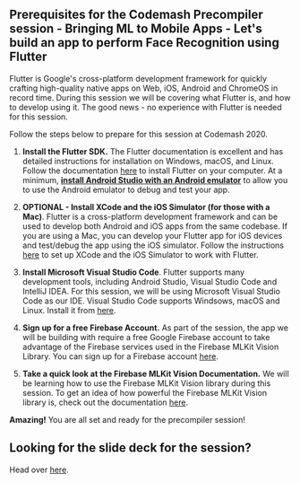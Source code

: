 ## Prerequisites for the Codemash Precompiler session - Bringing ML to Mobile Apps - Let's build an app to perform Face Recognition using Flutter

Flutter is Google's cross-platform development framework for quickly crafting high-quality native apps on Web, iOS, Android and ChromeOS in record time. During this session we will be covering what Flutter is, and how to develop using it. The good news - no experience with Flutter is needed for this session.

Follow the steps below to prepare for this session at Codemash 2020.

1. **Install the Flutter SDK.**
The Flutter documentation is excellent and has detailed instructions for installation on Windows, macOS, and Linux. Follow the documentation [here](https://flutter.dev/docs/get-started/install) to install Flutter on your computer. At a minimum, [**install Android Studio with an Android emulator**](https://developer.android.com/studio/index.html) to allow you to use the Android emulator to debug and test your app.  

2. **OPTIONAL - Install XCode and the iOS Simulator (for those with a Mac)**.
Flutter is a cross-platform development framework and can be used to develop both Android and iOS apps from the same codebase. If you are using a Mac, you can develop your Flutter app for iOS devices and test/debug the app using the iOS simulator. Follow the instructions [here](https://flutter.dev/docs/get-started/install/macos#ios-setup) to set up XCode and the iOS Simulator to work with Flutter.

3. **Install Microsoft Visual Studio Code**.
Flutter supports many development tools, including Android Studio, Visual Studio Code and IntelliJ IDEA. For this session, we will be using Microsoft Visual Studio Code as our IDE. Visual Studio Code supports Windsows, macOS and Linux. Install it from [here](https://code.visualstudio.com/download).

4. **Sign up for a free Firebase Account.**
As part of the session, the app we will be building with require a free Google Firebase account to take advantage of the Firebase services used in the Firebase MLKit Vision Library. You can sign up for a Firebase account [here](https://firebase.google.com/).

5. **Take a quick look at the Firebase MLKit Vision Documentation.**
We will be learning how to use the Firebase MLKit Vision library during this session. To get an idea of how powerful the Firebase MLKit Vision library is, check out the documentation [here](https://firebase.google.com/docs/ml-kit).

**Amazing!** You are all set and ready for the precompiler session!

## Looking for the slide deck for the session?

Head over <a href="https://drive.google.com/file/d/15kV-yAhFWhC1MIN5zIjlVC9eEbWCDAm3/view">here</a>.
